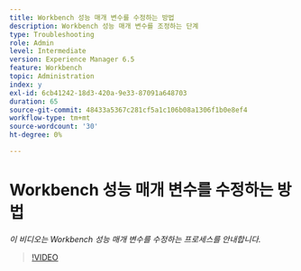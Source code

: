 ```yaml
---
title: Workbench 성능 매개 변수를 수정하는 방법
description: Workbench 성능 매개 변수를 조정하는 단계
type: Troubleshooting
role: Admin
level: Intermediate
version: Experience Manager 6.5
feature: Workbench
topic: Administration
index: y
exl-id: 6cb41242-18d3-420a-9e33-87091a648703
duration: 65
source-git-commit: 48433a5367c281cf5a1c106b08a1306f1b0e8ef4
workflow-type: tm+mt
source-wordcount: '30'
ht-degree: 0%

---
```


# Workbench 성능 매개 변수를 수정하는 방법

*이 비디오는 Workbench 성능 매개 변수를 수정하는 프로세스를 안내합니다.*

>[!VIDEO](https://video.tv.adobe.com/v/3417197?quality=12&learn=on&captions=kor)
